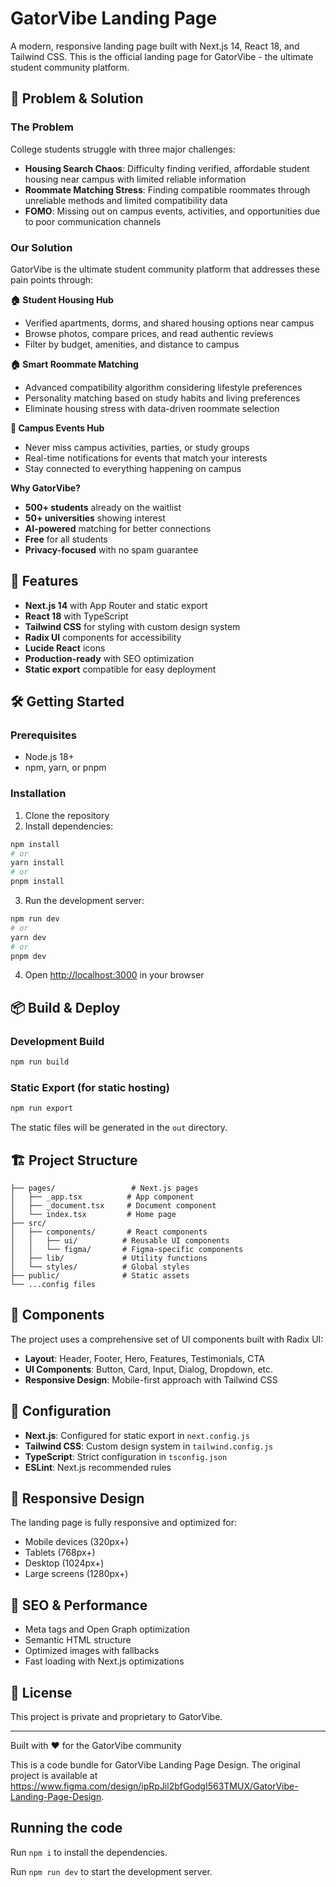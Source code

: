 
  # GatorVibe Landing Page

A modern, responsive landing page built with Next.js 14, React 18, and Tailwind CSS. This is the official landing page for GatorVibe - the ultimate student community platform.

## 🎯 Problem & Solution

### The Problem
College students struggle with three major challenges:
- **Housing Search Chaos**: Difficulty finding verified, affordable student housing near campus with limited reliable information
- **Roommate Matching Stress**: Finding compatible roommates through unreliable methods and limited compatibility data
- **FOMO**: Missing out on campus events, activities, and opportunities due to poor communication channels

### Our Solution
GatorVibe is the ultimate student community platform that addresses these pain points through:

**🏠 Student Housing Hub**
- Verified apartments, dorms, and shared housing options near campus
- Browse photos, compare prices, and read authentic reviews
- Filter by budget, amenities, and distance to campus

**🏠 Smart Roommate Matching** 
- Advanced compatibility algorithm considering lifestyle preferences
- Personality matching based on study habits and living preferences
- Eliminate housing stress with data-driven roommate selection

**📅 Campus Events Hub**
- Never miss campus activities, parties, or study groups
- Real-time notifications for events that match your interests
- Stay connected to everything happening on campus

**Why GatorVibe?**
- **500+ students** already on the waitlist
- **50+ universities** showing interest
- **AI-powered** matching for better connections
- **Free** for all students
- **Privacy-focused** with no spam guarantee

## 🚀 Features

- **Next.js 14** with App Router and static export
- **React 18** with TypeScript
- **Tailwind CSS** for styling with custom design system
- **Radix UI** components for accessibility
- **Lucide React** icons
- **Production-ready** with SEO optimization
- **Static export** compatible for easy deployment

## 🛠️ Getting Started

### Prerequisites

- Node.js 18+ 
- npm, yarn, or pnpm

### Installation

1. Clone the repository
2. Install dependencies:

```bash
npm install
# or
yarn install
# or
pnpm install
```

3. Run the development server:

```bash
npm run dev
# or
yarn dev
# or
pnpm dev
```

4. Open [http://localhost:3000](http://localhost:3000) in your browser

## 📦 Build & Deploy

### Development Build
```bash
npm run build
```

### Static Export (for static hosting)
```bash
npm run export
```

The static files will be generated in the `out` directory.

## 🏗️ Project Structure

```
├── pages/                 # Next.js pages
│   ├── _app.tsx          # App component
│   ├── _document.tsx     # Document component
│   └── index.tsx         # Home page
├── src/
│   ├── components/       # React components
│   │   ├── ui/          # Reusable UI components
│   │   └── figma/       # Figma-specific components
│   ├── lib/             # Utility functions
│   └── styles/          # Global styles
├── public/              # Static assets
└── ...config files
```

## 🎨 Components

The project uses a comprehensive set of UI components built with Radix UI:

- **Layout**: Header, Footer, Hero, Features, Testimonials, CTA
- **UI Components**: Button, Card, Input, Dialog, Dropdown, etc.
- **Responsive Design**: Mobile-first approach with Tailwind CSS

## 🔧 Configuration

- **Next.js**: Configured for static export in `next.config.js`
- **Tailwind CSS**: Custom design system in `tailwind.config.js`
- **TypeScript**: Strict configuration in `tsconfig.json`
- **ESLint**: Next.js recommended rules

## 📱 Responsive Design

The landing page is fully responsive and optimized for:
- Mobile devices (320px+)
- Tablets (768px+)
- Desktop (1024px+)
- Large screens (1280px+)

## 🎯 SEO & Performance

- Meta tags and Open Graph optimization
- Semantic HTML structure
- Optimized images with fallbacks
- Fast loading with Next.js optimizations

## 📄 License

This project is private and proprietary to GatorVibe.

---

Built with ❤️ for the GatorVibe community

  This is a code bundle for GatorVibe Landing Page Design. The original project is available at https://www.figma.com/design/ipRpJil2bfGodgI563TMUX/GatorVibe-Landing-Page-Design.

  ## Running the code

  Run `npm i` to install the dependencies.

  Run `npm run dev` to start the development server.
  